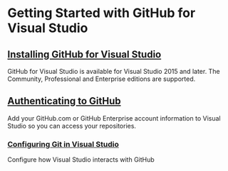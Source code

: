 # Getting Started with GitHub for Visual Studio

## [Installing GitHub for Visual Studio](installing-github-for-visual-studio.md)

GitHub for Visual Studio is available for Visual Studio 2015 and later. The Community, Professional and Enterprise editions are supported.

## [Authenticating to GitHub](authenticating-to-github.md)

Add your GitHub.com or GitHub Enterprise account information to Visual Studio so you can access your repositories.

### [Configuring Git in Visual Studio](configuring-git-in-visual-studio.md)

Configure how Visual Studio interacts with GitHub